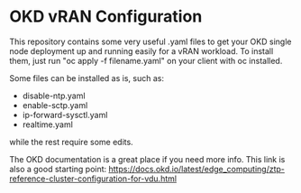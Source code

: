 # OKD vRAN Configuration
This repository contains some very useful .yaml files to get your OKD single node deployment up and running easily for a vRAN workload.
To install them, just run "oc apply -f filename.yaml" on your client with oc installed.

Some files can be installed as is, such as:
- disable-ntp.yaml
- enable-sctp.yaml
- ip-forward-sysctl.yaml
- realtime.yaml

while the rest require some edits.

The OKD documentation is a great place if you need more info. This link is also a good starting point: https://docs.okd.io/latest/edge_computing/ztp-reference-cluster-configuration-for-vdu.html
